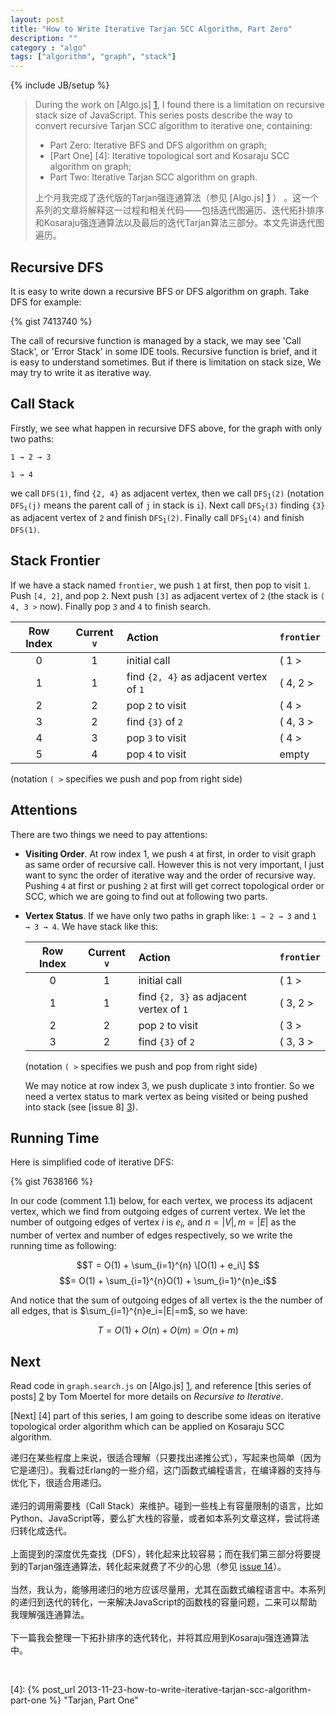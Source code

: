 ```yaml
---
layout: post
title: "How to Write Iterative Tarjan SCC Algorithm, Part Zero"
description: ""
category : "algo"
tags: ["algorithm", "graph", "stack"]
---
```

{% include JB/setup %}

> During the work on [Algo.js] [1], I found there is a limitation on recursive stack size of JavaScript. This series posts describe the way to convert recursive Tarjan SCC algorithm to iterative one, containing:
> * Part Zero: Iterative BFS and DFS algorithm on graph;
> * [Part One] [4]: Iterative topological sort and Kosaraju SCC algorithm on graph;
> * Part Two: Iterative Tarjan SCC algorithm on graph.
>
>
> 上个月我完成了迭代版的Tarjan强连通算法（参见 [Algo.js] [1] ） 。这一个系列的文章将解释这一过程和相关代码——包括迭代图遍历、迭代拓扑排序和Kosaraju强连通算法以及最后的迭代Tarjan算法三部分。本文先讲迭代图遍历。

<!--more-->

## Recursive DFS

It is easy to write down a recursive BFS or DFS algorithm on graph. Take DFS for example:

{% gist 7413740 %}

The call of recursive function is managed by a stack, we may see 'Call Stack', or 'Error Stack' in some IDE tools. Recursive function is brief, and it is easy to understand sometimes. But if there is limitation on stack size, We may try to write it as iterative way.

## Call Stack

Firstly, we see what happen in recursive DFS above, for the graph with only two paths: 

`1 → 2 → 3`

`1 → 4`

we call `DFS(1)`, find `{2, 4}` as adjacent vertex, then we call <code>DFS<sub>1</sub>(2)</code> (notation  <code>DFS<sub>i</sub>(j)</code> means the parent call of `j` in stack is `i`). Next call  <code>DFS<sub>2</sub>(3)</code> finding `{3}` as adjacent vertex of `2` and finish <code>DFS<sub>1</sub>(2)</code>. Finally  call  <code>DFS<sub>1</sub>(4)</code> and finish `DFS(1)`. 

## Stack Frontier

If we have a stack named `frontier`, we push `1` at first, then pop to visit `1`. Push `[4, 2]`, and pop `2`. Next push `[3]` as adjacent vertex of `2` (the stack is `( 4, 3 >` now). Finally pop `3` and `4` to finish search.

Row Index | Current `v` | Action | `frontier`
:---:|:---:|:---|:--------
 0 | 1 | initial call | ( 1 >
 1 | 1 | find `{2, 4}` as adjacent vertex of `1` | ( 4, 2 >
 2 | 2 | pop `2` to visit | ( 4 >
 3 | 2 | find `{3}` of `2` | ( 4, 3 >
 4 | 3 | pop `3` to visit | ( 4 >
 5 | 4 | pop `4` to visit| empty

(notation `( >` specifies we push and pop from right side)

## Attentions

There are two things we need to pay attentions:
* __Visiting Order__. At row index 1, we push `4` at first, in order to visit graph as same order of recursive call. However this is not very important, I just want to sync the order of iterative way and the order of recursive way. Pushing `4` at first or pushing `2` at first will get correct topological order or SCC, which we are going to find out at following two parts.
* __Vertex Status__. If we have only two paths in graph like: `1 → 2 → 3` and `1 → 3 → 4`. We have stack like this: 

  Row Index | Current `v` | Action | `frontier`
  :---:|:---:|:---|:--------
  0 | 1 | initial call | ( 1 >
  1 | 1 | find `{2, 3}` as adjacent vertex of `1` | ( 3, 2 >
  2 | 2 | pop `2` to visit | ( 3 >
  3 | 2 | find `{3}` of `2` | ( 3, 3 >
  
  (notation `( >` specifies we push and pop from right side)

  We may notice at row index 3, we push duplicate `3` into frontier. So we need a vertex status to mark vertex as being visited or being pushed into stack (see [issue 8] [3]).

## Running Time
Here is simplified code of iterative DFS:

{% gist 7638166 %}

In our code (comment 1.1) below, for each vertex, we process its adjacent vertex, which we find from outgoing edges of current vertex. We let the number of outgoing edges of vertex $i$ is $e_i$, and $n=|V|, m=|E|$ as the number of vertex and number of edges respectively, so we write the running time as following:

$$T = O(1) + \sum_{i=1}^{n} \[O(1) + e_i\] $$
$$= O(1) + \sum_{i=1}^{n}O(1) + \sum_{i=1}^{n}e_i$$

And notice that the sum of outgoing edges of all vertex is the the number of all edges, that is $\sum_{i=1}^{n}e_i=|E|=m$, so we have:

$$T=O(1)+O(n)+O(m)=O(n+m)$$

## Next

Read code in `graph.search.js` on [Algo.js] [1], and reference [this series of posts] [2] by Tom Moertel for more details on _Recursive to Iterative_. 

[Next] [4] part of this series, I am going to describe some ideas on iterative topological order algorithm which can be applied on Kosaraju SCC algorithm.

<div class="post-content lang zh-cn">

递归在某些程度上来说，很适合理解（只要找出递推公式），写起来也简单（因为它是递归）。我看过Erlang的一些介绍，这门函数式编程语言，在编译器的支持与优化下，很适合用递归。
<br />
<br />
递归的调用需要栈（Call Stack）来维护。碰到一些栈上有容量限制的语言，比如Python、JavaScript等，要么扩大栈的容量，或者如本系列文章这样，尝试将递归转化成迭代。
<br />
<br />
上面提到的深度优先查找（DFS），转化起来比较容易；而在我们第三部分将要提到的Tarjan强连通算法，转化起来就费了不少的心思（参见 <a href="https://code.google.com/p/algo-js/issues/detail?id=14" target="_blank">issue 14</a>）。
<br />
<br />
当然，我认为，能够用递归的地方应该尽量用，尤其在函数式编程语言中。本系列的递归到迭代的转化，一来解决JavaScript的函数栈的容量问题，二来可以帮助我理解强连通算法。
<br />
<br />
下一篇我会整理一下拓扑排序的迭代转化，并将其应用到Kosaraju强连通算法中。

</div>
 
<br />

[1]: https://code.google.com/p/algo-js											"Algo.js"
[2]: http://blog.moertel.com/posts/2013-05-11-recursive-to-iterative.html		"Recursive to Iterative by Tom Moertel"
[3]:https://code.google.com/p/algo-js/issues/detail?id=8						"Issue 8"
[3]:https://code.google.com/p/algo-js/issues/detail?id=14						"Issue 14"
[4]: {% post_url 2013-11-23-how-to-write-iterative-tarjan-scc-algorithm-part-one %} "Tarjan, Part One"
